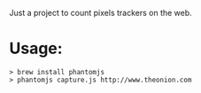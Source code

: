 Just a project to count pixels trackers on the web.

# Usage:

    > brew install phantomjs
    > phantomjs capture.js http://www.theonion.com